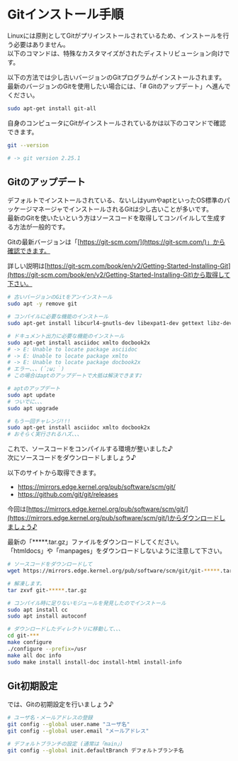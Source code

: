 # Gitインストール手順

Linuxには原則としてGitがプリインストールされているため、インストールを行う必要はありません。  
以下のコマンドは、特殊なカスタマイズがされたディストリビューション向けです。  

以下の方法では少し古いバージョンのGitプログラムがインストールされます。  
最新のバージョンのGitを使用したい場合には、「# Gitのアップデート」へ進んでください。  

```bash
sudo apt-get install git-all
```

自身のコンピュータにGitがインストールされているかは以下のコマンドで確認できます。  

```bash
git --version

# -> git version 2.25.1
```

## Gitのアップデート

デフォルトでインストールされている、ないしはyumやaptといったOS標準のパッケージマネージャでインストールされるGitは少し古いことが多いです。  
最新のGitを使いたいという方はソースコードを取得してコンパイルして生成する方法が一般的です。  

Gitの最新バージョンは「[https://git-scm.com/](https://git-scm.com/)」から確認できます。  

詳しい説明は[https://git-scm.com/book/en/v2/Getting-Started-Installing-Git](https://git-scm.com/book/en/v2/Getting-Started-Installing-Git)から取得して下さい。  

```bash
# 古いバージョンのGitをアンインストール
sudo apt -y remove git

# コンパイルに必要な機能のインストール
sudo apt-get install libcurl4-gnutls-dev libexpat1-dev gettext libz-dev libssl-dev

# ドキュメント出力に必要な機能のインストール
sudo apt-get install asciidoc xmlto docbook2x
# -> E: Unable to locate package asciidoc
# -> E: Unable to locate package xmlto
# -> E: Unable to locate package docbook2x
# エラー、、、(´;ω;｀)
# この場合はaptのアップデートで大抵は解決できます♪

# aptのアップデート
sudo apt update
# ついでに、、、
sudo apt upgrade

# もう一回チャレンジ!!!
sudo apt-get install asciidoc xmlto docbook2x
# おそらく実行されるハズ、、、
```

これで、ソースコードをコンパイルする環境が整いました♪  
次にソースコードをダウンロードしましょう♪  

以下のサイトから取得できます。  

- <https://mirrors.edge.kernel.org/pub/software/scm/git/>
- <https://github.com/git/git/releases>

今回は[https://mirrors.edge.kernel.org/pub/software/scm/git/](https://mirrors.edge.kernel.org/pub/software/scm/git/)からダウンロードしましょう♪  

最新の「*****.tar.gz」ファイルをダウンロードしてください。  
「htmldocs」や「manpages」をダウンロードしないように注意して下さい。  

```bash
# ソースコードをダウンロードして
wget https://mirrors.edge.kernel.org/pub/software/scm/git/git-*****.tar.gz

# 解凍します。
tar zxvf git-*****.tar.gz
```

```bash
# コンパイル時に足りないモジュールを発見したのでインストール
sudo apt install cc
sudo apt install autoconf
```

```bash
# ダウンロードしたディレクトリに移動して、、、
cd git-***
make configure
./configure --prefix=/usr
make all doc info
sudo make install install-doc install-html install-info
```

## Git初期設定

では、Gitの初期設定を行いましょう♪  

```bash
# ユーザ名・メールアドレスの登録
git config --global user.name "ユーザ名"
git config --global user.email "メールアドレス"

# デフォルトブランチの設定 (通常は「main」)
git config --global init.defaultBranch デフォルトブランチ名
```
